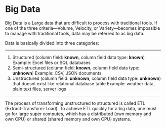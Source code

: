 # Big Data
Big Data is a Large data that are difficult to process with traditional tools. If one of the three criteria—Volume, Velocity, or Variety—becomes impossible to manage with traditional tools, data may be referred to as big data.


Data is basically divided into three categories: 
***********
1. Structured (column field: **known**, column field data type: **known**) Example: Excel files or SQL databases
2. Semi-structured (column field: **known**, column field data type: **unknown**) Example: CSV, JSON documents
3. Unstructured (column field: **unknown**, column field data type: **unknown**) that doesnt exist like relational database table Example: weather data, plain text files, server logs
***********
The process of transforming unstructured to structured is called ETL (Extract-Transform-Load). To achieve ETL quickly for a big data, one must go for large super computes, which has a distributed (own memory and own CPU) or shared (shared memory and own CPU) systems.
